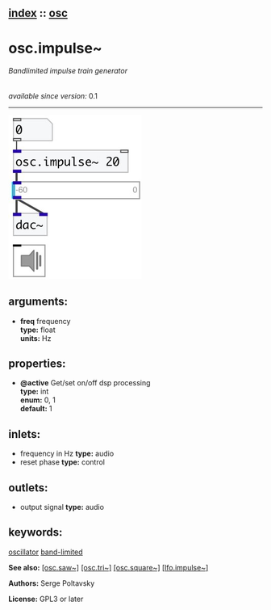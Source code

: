 [index](index.html) :: [osc](category_osc.html)
---

# osc.impulse~

###### Bandlimited impulse train generator

*available since version:* 0.1

---




[![example](../examples/img/osc.impulse~.jpg)](../examples/pd/osc.impulse~.pd)



## arguments:

* **freq**
frequency<br>
__type:__ float<br>
__units:__ Hz<br>





## properties:

* **@active** 
Get/set on/off dsp processing<br>
__type:__ int<br>
__enum:__ 0, 1<br>
__default:__ 1<br>



## inlets:

* frequency in Hz 
__type:__ audio<br>
* reset phase 
__type:__ control<br>



## outlets:

* output signal
__type:__ audio<br>



## keywords:

[oscillator](keywords/oscillator.html)
[band-limited](keywords/band-limited.html)



**See also:**
[\[osc.saw~\]](osc.saw~.html)
[\[osc.tri~\]](osc.tri~.html)
[\[osc.square~\]](osc.square~.html)
[\[lfo.impulse~\]](lfo.impulse~.html)




**Authors:** Serge Poltavsky




**License:** GPL3 or later





